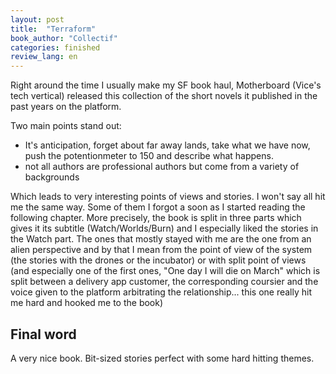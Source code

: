 ```yaml
---
layout: post
title:  "Terraform"
book_author: "Collectif"
categories: finished
review_lang: en
---
```


Right around the time I usually make my SF book haul, Motherboard (Vice's tech vertical) released this collection of the short novels it published in the past years on the platform.

Two main points stand out:

- It's anticipation, forget about far away lands, take what we have now, push the potentionmeter to 150 and describe what happens.
- not all authors are professional authors but come from a variety of backgrounds

Which leads to very interesting points of views and stories. I won't say all hit me the same way. Some of them I forgot a soon as I started reading the following chapter. More precisely, the book is split in three parts which gives it its subtitle (Watch/Worlds/Burn) and I especially liked the stories in the Watch part. The ones that mostly stayed with me are the one from an alien perspective and by that I mean from the point of view of the system (the stories with the drones or the incubator) or with split point of views (and especially one of the first ones, "One day I will die on March" which is split between a delivery app customer, the corresponding coursier and the voice given to the platform arbitrating the relationship... this one really hit me hard and hooked me to the book)

## Final word

A very nice book. Bit-sized stories perfect with some hard hitting themes.